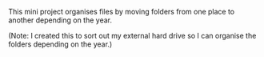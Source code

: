 This mini project organises files by moving folders from one place to another depending on the year.

(Note: I created this to sort out my external hard drive so I can organise the folders depending on the year.)
